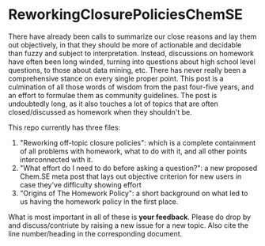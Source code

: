# ReworkingClosurePoliciesChemSE

There have already been calls to summarize our close reasons and lay them out objectively, in that they should be more of actionable and decidable than fuzzy and subject to interpretation. Instead,  discussions on homework have often been long winded, turning into questions about high school level questions, to those about data mining, etc. There has never really been a comprehensive stance on every single proper point. This post is a culmination of all those words of wisdom from the past four-five years, and an effort to formulae them as community guidelines. The post is undoubtedly long, as it also touches a lot of topics that are often closed/discussed as homework when they shouldn't be.

This repo currently has three files:

1. "Reworking off-topic closure policies": which is a complete containment of all problems with homework, what to do with it, and all other points interconnected with it.
2. "What effort do I need to do before asking a question?": a new proposed Chem.SE meta post that lays out objective criterion for new users in case they've difficulty showing effort
3. "Origins of The Homework Policy": a short background on what led to us having the homework policy in the first place.

What is most important in all of these is **your feedback**.
Please do drop by and discuss/contriute by raising a new issue for a new topic.
Also cite the line number/heading in the corresponding document.
